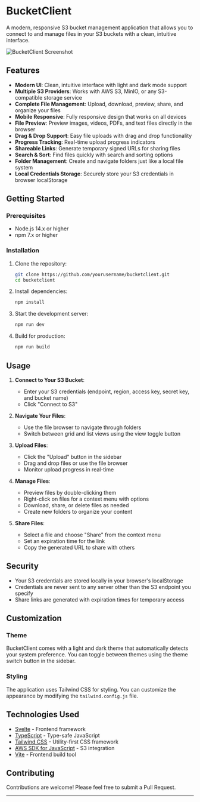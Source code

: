 # BucketClient

A modern, responsive S3 bucket management application that allows you to connect to and manage files in your S3 buckets with a clean, intuitive interface.

![BucketClient Screenshot](./public/screenshot.png)

## Features

- **Modern UI**: Clean, intuitive interface with light and dark mode support
- **Multiple S3 Providers**: Works with AWS S3, MinIO, or any S3-compatible storage service
- **Complete File Management**: Upload, download, preview, share, and organize your files
- **Mobile Responsive**: Fully responsive design that works on all devices
- **File Preview**: Preview images, videos, PDFs, and text files directly in the browser
- **Drag & Drop Support**: Easy file uploads with drag and drop functionality
- **Progress Tracking**: Real-time upload progress indicators
- **Shareable Links**: Generate temporary signed URLs for sharing files
- **Search & Sort**: Find files quickly with search and sorting options
- **Folder Management**: Create and navigate folders just like a local file system
- **Local Credentials Storage**: Securely store your S3 credentials in browser localStorage

## Getting Started

### Prerequisites

- Node.js 14.x or higher
- npm 7.x or higher

### Installation

1. Clone the repository:
   ```bash
   git clone https://github.com/yourusername/bucketclient.git
   cd bucketclient
   ```

2. Install dependencies:
   ```bash
   npm install
   ```

3. Start the development server:
   ```bash
   npm run dev
   ```

4. Build for production:
   ```bash
   npm run build
   ```

## Usage

1. **Connect to Your S3 Bucket**:
   - Enter your S3 credentials (endpoint, region, access key, secret key, and bucket name)
   - Click "Connect to S3"

2. **Navigate Your Files**:
   - Use the file browser to navigate through folders
   - Switch between grid and list views using the view toggle button

3. **Upload Files**:
   - Click the "Upload" button in the sidebar
   - Drag and drop files or use the file browser
   - Monitor upload progress in real-time

4. **Manage Files**:
   - Preview files by double-clicking them
   - Right-click on files for a context menu with options
   - Download, share, or delete files as needed
   - Create new folders to organize your content

5. **Share Files**:
   - Select a file and choose "Share" from the context menu
   - Set an expiration time for the link
   - Copy the generated URL to share with others

## Security

- Your S3 credentials are stored locally in your browser's localStorage
- Credentials are never sent to any server other than the S3 endpoint you specify
- Share links are generated with expiration times for temporary access

## Customization

### Theme

BucketClient comes with a light and dark theme that automatically detects your system preference. You can toggle between themes using the theme switch button in the sidebar.

### Styling

The application uses Tailwind CSS for styling. You can customize the appearance by modifying the `tailwind.config.js` file.

## Technologies Used

- [Svelte](https://svelte.dev/) - Frontend framework
- [TypeScript](https://www.typescriptlang.org/) - Type-safe JavaScript
- [Tailwind CSS](https://tailwindcss.com/) - Utility-first CSS framework
- [AWS SDK for JavaScript](https://aws.amazon.com/sdk-for-javascript/) - S3 integration
- [Vite](https://vitejs.dev/) - Frontend build tool

## Contributing

Contributions are welcome! Please feel free to submit a Pull Request.




---
